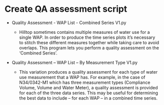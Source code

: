 # Create QA assessment script
-	Quality Assessment - WAP List - Combined Series V1.py
	-	Hilltop sometimes contains multiple measures of water use for a single WAP. In order to produce the time series plots it’s necessary to stitch these different measures together while taking care to avoid overlaps. This program lets you perform a quality assessment on the ‘Combined Series’.

-	Quality Assessment – WAP List – By Measurement Type V1.py
	-	This variation produces a quality assessment for each type of water use measurement that a WAP has. For example, in the case of N34/0342-M1 which has three measurement types (Compliance Volume, Volume and Water Meter), a quality assessment is provided for each of the three data series. This may be useful for determining the best data to include – for each WAP – in a combined time series.